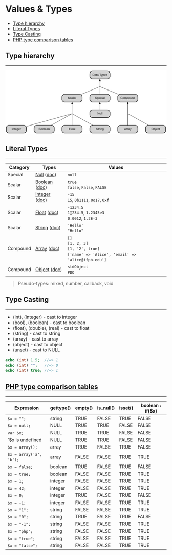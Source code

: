 # Values & Types

- [Type hierarchy](#type-hierarchy)
- [Literal Types](#literal-types)
- [Type Casting](#type-casting)
- [PHP type comparison tables](#php-type-comparison-tables)

## Type hierarchy

---

![PHP’s type hierarchy](data-types.svg)

<!-- TODO http://exploringjs.com/impatient-js/ch_values.html#javascripts-type-hierarchy -->

## Literal Types

---

| Category | Types                                                                                      | Values                                                                                        |
| -------- | ------------------------------------------------------------------------------------------ | --------------------------------------------------------------------------------------------- |
| Special  | [Null](../null/) ([doc](http://php.net/manual/en/language.types.null.php))                 | `null`                                                                                        |
| Scalar   | [Boolean](../boolean/) ([doc](http://php.net/manual/en/language.types.boolean.php))        | `true`<br>`false`, `False`, `FALSE`                                                           |
| Scalar   | [Integer](../number/#integer) ([doc](http://php.net/manual/en/language.types.integer.php)) | `-15`<br>`15`, `0b1111`, `0o17`, `0xf`                                                        |
| Scalar   | [Float](../number/#float) ([doc](http://php.net/manual/en/language.types.float.php))       | `-1234.5`<br>`1234.5`, `1.2345e3`<br>`0.0012`, `1.2E-3`                                       |
| Scalar   | [String](../string/) ([doc](http://php.net/manual/en/language.types.string.php))           | `'Hello'`<br>`"Hello"`                                                                        |
| Compound | [Array](../array/) ([doc](http://php.net/manual/en/language.types.array.php))              | `[]`<br>`[1, 2, 3]`<br>`[1, '2', true]`<br>`['name' => 'Alice', 'email' => 'alice@ifpb.edu']` |
| Compound | [Object](../object/) ([doc](http://php.net/manual/en/language.types.object.php))           | `stdObject`<br>`PDO`                                                                          |

> Pseudo-types: mixed, number, callback, void

## Type Casting

---

- (int), (integer) - cast to integer
- (bool), (boolean) - cast to boolean
- (float), (double), (real) - cast to float
- (string) - cast to string
- (array) - cast to array
- (object) - cast to object
- (unset) - cast to NULL

```php
echo (int) 1.5;  //=> 1
echo (int) "";   //=> 0
echo (int) true; //=> 1
```

## [PHP type comparison tables](https://www.php.net/manual/en/types.comparisons.php)

---

| Expression                                             | gettype() | empty() | is_null() | isset() | boolean : if(\$x) |
| ------------------------------------------------------ | --------- | ------- | --------- | ------- | ----------------- |
| `$x = "";`                                             | string    | TRUE    | FALSE     | TRUE    | FALSE             |
| `$x = null;`                                           | NULL      | TRUE    | TRUE      | FALSE   | FALSE             |
| `var $x;`                                              | NULL      | TRUE    | TRUE      | FALSE   | FALSE             |
| `\$x is undefined | NULL | TRUE | TRUE | FALSE | FALSE |
| `$x = array();`                                        | array     | TRUE    | FALSE     | TRUE    | FALSE             |
| `$x = array('a', 'b');`                                | array     | FALSE   | FALSE     | TRUE    | TRUE              |
| `$x = false;`                                          | boolean   | TRUE    | FALSE     | TRUE    | FALSE             |
| `$x = true;`                                           | boolean   | FALSE   | FALSE     | TRUE    | TRUE              |
| `$x = 1;`                                              | integer   | FALSE   | FALSE     | TRUE    | TRUE              |
| `$x = 42;`                                             | integer   | FALSE   | FALSE     | TRUE    | TRUE              |
| `$x = 0;`                                              | integer   | TRUE    | FALSE     | TRUE    | FALSE             |
| `$x = -1;`                                             | integer   | FALSE   | FALSE     | TRUE    | TRUE              |
| `$x = "1";`                                            | string    | FALSE   | FALSE     | TRUE    | TRUE              |
| `$x = "0";`                                            | string    | TRUE    | FALSE     | TRUE    | FALSE             |
| `$x = "-1";`                                           | string    | FALSE   | FALSE     | TRUE    | TRUE              |
| `$x = "php";`                                          | string    | FALSE   | FALSE     | TRUE    | TRUE              |
| `$x = "true";`                                         | string    | FALSE   | FALSE     | TRUE    | TRUE              |
| `$x = "false";`                                        | string    | FALSE   | FALSE     | TRUE    | TRUE              |
